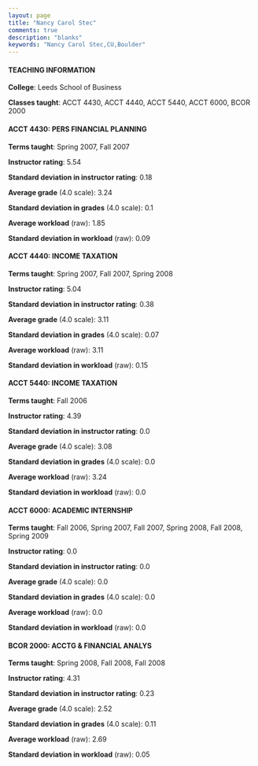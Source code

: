```yaml
---
layout: page
title: "Nancy Carol Stec" 
comments: true
description: "blanks"
keywords: "Nancy Carol Stec,CU,Boulder"
---
```

<head>
<script src="https://ajax.googleapis.com/ajax/libs/jquery/2.1.3/jquery.min.js"></script>
<script src="https://dl.dropboxusercontent.com/s/pc42nxpaw1ea4o9/highcharts.js?dl=0"></script>
<!-- <script src="../assets/js/highcharts.js"></script> -->
<style type="text/css">@font-face {
	font-family: "Bebas Neue";
	src: url(https://www.filehosting.org/file/details/544349/BebasNeue Regular.otf) format("opentype");
	}
	h1.Bebas { 
		font-family: "Bebas Neue", Verdana, Tahoma;
	}
</style>
</head>
	   
#### TEACHING INFORMATION

**College**: Leeds School of Business

**Classes taught**: ACCT 4430, ACCT 4440, ACCT 5440, ACCT 6000, BCOR 2000

#### ACCT 4430: PERS FINANCIAL PLANNING

**Terms taught**: Spring 2007, Fall 2007

**Instructor rating**: 5.54

**Standard deviation in instructor rating**: 0.18

**Average grade** (4.0 scale): 3.24

**Standard deviation in grades** (4.0 scale): 0.1

**Average workload** (raw): 1.85

**Standard deviation in workload** (raw): 0.09

#### ACCT 4440: INCOME TAXATION

**Terms taught**: Spring 2007, Fall 2007, Spring 2008

**Instructor rating**: 5.04

**Standard deviation in instructor rating**: 0.38

**Average grade** (4.0 scale): 3.11

**Standard deviation in grades** (4.0 scale): 0.07

**Average workload** (raw): 3.11

**Standard deviation in workload** (raw): 0.15

#### ACCT 5440: INCOME TAXATION

**Terms taught**: Fall 2006

**Instructor rating**: 4.39

**Standard deviation in instructor rating**: 0.0

**Average grade** (4.0 scale): 3.08

**Standard deviation in grades** (4.0 scale): 0.0

**Average workload** (raw): 3.24

**Standard deviation in workload** (raw): 0.0

#### ACCT 6000: ACADEMIC INTERNSHIP

**Terms taught**: Fall 2006, Spring 2007, Fall 2007, Spring 2008, Fall 2008, Spring 2009

**Instructor rating**: 0.0

**Standard deviation in instructor rating**: 0.0

**Average grade** (4.0 scale): 0.0

**Standard deviation in grades** (4.0 scale): 0.0

**Average workload** (raw): 0.0

**Standard deviation in workload** (raw): 0.0

#### BCOR 2000: ACCTG & FINANCIAL ANALYS

**Terms taught**: Spring 2008, Fall 2008, Fall 2008

**Instructor rating**: 4.31

**Standard deviation in instructor rating**: 0.23

**Average grade** (4.0 scale): 2.52

**Standard deviation in grades** (4.0 scale): 0.11

**Average workload** (raw): 2.69

**Standard deviation in workload** (raw): 0.05

